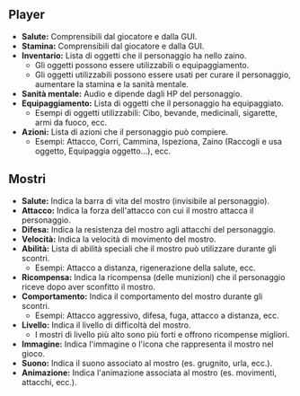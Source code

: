 ## Player
- **Salute:** Comprensibili dal giocatore e dalla GUI.
- **Stamina:** Comprensibili dal giocatore e dalla GUI.
- **Inventario:** Lista di oggetti che il personaggio ha nello zaino.
  - Gli oggetti possono essere utilizzabili o equipaggiamento.
  - Gli oggetti utilizzabili possono essere usati per curare il personaggio, aumentare la stamina e la sanità mentale.
- **Sanità mentale:** Audio e dipende dagli HP del personaggio.
- **Equipaggiamento:** Lista di oggetti che il personaggio ha equipaggiato.
  - Esempi di oggetti utilizzabili: Cibo, bevande, medicinali, sigarette, armi da fuoco, ecc.
- **Azioni:** Lista di azioni che il personaggio può compiere.
  - Esempi: Attacco, Corri, Cammina, Ispeziona, Zaino (Raccogli e usa oggetto, Equipaggia oggetto...), ecc.

## Mostri
- **Salute:** Indica la barra di vita del mostro (invisibile al personaggio).
- **Attacco:** Indica la forza dell'attacco con cui il mostro attacca il personaggio.
- **Difesa:** Indica la resistenza del mostro agli attacchi del personaggio.
- **Velocità:** Indica la velocità di movimento del mostro.
- **Abilità:** Lista di abilità speciali che il mostro può utilizzare durante gli scontri.
  - Esempi: Attacco a distanza, rigenerazione della salute, ecc.
- **Ricompensa:** Indica la ricompensa (delle munizioni) che il personaggio riceve dopo aver sconfitto il mostro.
- **Comportamento:** Indica il comportamento del mostro durante gli scontri.
  - Esempi: Attacco aggressivo, difesa, fuga, attacco a distanza, ecc.
- **Livello:** Indica il livello di difficoltà del mostro.
  - I mostri di livello più alto sono più forti e offrono ricompense migliori.
- **Immagine:** Indica l'immagine o l'icona che rappresenta il mostro nel gioco.
- **Suono:** Indica il suono associato al mostro (es. grugnito, urla, ecc.).
- **Animazione:** Indica l'animazione associata al mostro (es. movimenti, attacchi, ecc.).

